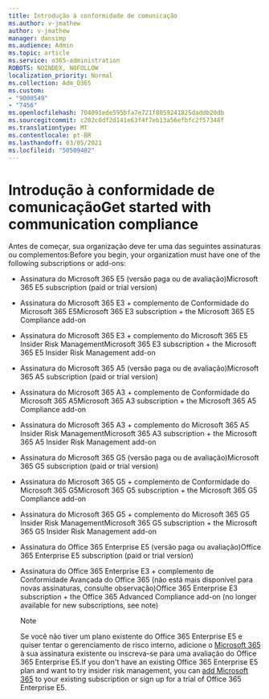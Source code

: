 ```yaml
---
title: Introdução à conformidade de comunicação
ms.author: v-jmathew
author: v-jmathew
manager: dansimp
ms.audience: Admin
ms.topic: article
ms.service: o365-administration
ROBOTS: NOINDEX, NOFOLLOW
localization_priority: Normal
ms.collection: Adm_O365
ms.custom:
- "9000549"
- "7456"
ms.openlocfilehash: 704091ede595bfa7e721f8059241825daddb20db
ms.sourcegitcommit: c202c0df2d141e63f4f7eb13a56efbfc2f57348f
ms.translationtype: MT
ms.contentlocale: pt-BR
ms.lasthandoff: 03/05/2021
ms.locfileid: "50509482"
---
```

# <a name="get-started-with-communication-compliance"></a><span data-ttu-id="316d7-102">Introdução à conformidade de comunicação</span><span class="sxs-lookup"><span data-stu-id="316d7-102">Get started with communication compliance</span></span>

<span data-ttu-id="316d7-103">Antes de começar, sua organização deve ter uma das seguintes assinaturas ou complementos:</span><span class="sxs-lookup"><span data-stu-id="316d7-103">Before you begin, your organization must have one of the following subscriptions or add-ons:</span></span>

* <span data-ttu-id="316d7-104">Assinatura do Microsoft 365 E5 (versão paga ou de avaliação)</span><span class="sxs-lookup"><span data-stu-id="316d7-104">Microsoft 365 E5 subscription (paid or trial version)</span></span>
* <span data-ttu-id="316d7-105">Assinatura do Microsoft 365 E3 + complemento de Conformidade do Microsoft 365 E5</span><span class="sxs-lookup"><span data-stu-id="316d7-105">Microsoft 365 E3 subscription + the Microsoft 365 E5 Compliance add-on</span></span>
* <span data-ttu-id="316d7-106">Assinatura do Microsoft 365 E3 + complemento do Microsoft 365 E5 Insider Risk Management</span><span class="sxs-lookup"><span data-stu-id="316d7-106">Microsoft 365 E3 subscription + the Microsoft 365 E5 Insider Risk Management add-on</span></span>
* <span data-ttu-id="316d7-107">Assinatura do Microsoft 365 A5 (versão paga ou de avaliação)</span><span class="sxs-lookup"><span data-stu-id="316d7-107">Microsoft 365 A5 subscription (paid or trial version)</span></span>
* <span data-ttu-id="316d7-108">Assinatura do Microsoft 365 A3 + complemento de Conformidade do Microsoft 365 A5</span><span class="sxs-lookup"><span data-stu-id="316d7-108">Microsoft 365 A3 subscription + the Microsoft 365 A5 Compliance add-on</span></span>
* <span data-ttu-id="316d7-109">Assinatura do Microsoft 365 A3 + complemento do Microsoft 365 A5 Insider Risk Management</span><span class="sxs-lookup"><span data-stu-id="316d7-109">Microsoft 365 A3 subscription + the Microsoft 365 A5 Insider Risk Management add-on</span></span>
* <span data-ttu-id="316d7-110">Assinatura do Microsoft 365 G5 (versão paga ou de avaliação)</span><span class="sxs-lookup"><span data-stu-id="316d7-110">Microsoft 365 G5 subscription (paid or trial version)</span></span>
* <span data-ttu-id="316d7-111">Assinatura do Microsoft 365 G5 + complemento de Conformidade do Microsoft 365 G5</span><span class="sxs-lookup"><span data-stu-id="316d7-111">Microsoft 365 G5 subscription + the Microsoft 365 G5 Compliance add-on</span></span>
* <span data-ttu-id="316d7-112">Assinatura do Microsoft 365 G5 + complemento do Microsoft 365 G5 Insider Risk Management</span><span class="sxs-lookup"><span data-stu-id="316d7-112">Microsoft 365 G5 subscription + the Microsoft 365 G5 Insider Risk Management add-on</span></span>
* <span data-ttu-id="316d7-113">Assinatura do Office 365 Enterprise E5 (versão paga ou avaliação)</span><span class="sxs-lookup"><span data-stu-id="316d7-113">Office 365 Enterprise E5 subscription (paid or trial version)</span></span>
* <span data-ttu-id="316d7-114">Assinatura do Office 365 Enterprise E3 + complemento de Conformidade Avançada do Office 365 (não está mais disponível para novas assinaturas, consulte observação)</span><span class="sxs-lookup"><span data-stu-id="316d7-114">Office 365 Enterprise E3 subscription + the Office 365 Advanced Compliance add-on (no longer available for new subscriptions, see note)</span></span>

    > [!NOTE]
    > <span data-ttu-id="316d7-115">Se você não tiver um plano existente do Office 365 Enterprise E5 e quiser tentar o gerenciamento de risco interno, adicione o [Microsoft 365](https://go.microsoft.com/fwlink/?linkid=2130508) à sua assinatura existente ou inscreva-se para uma avaliação do Office 365 Enterprise E5.</span><span class="sxs-lookup"><span data-stu-id="316d7-115">If you don't have an existing Office 365 Enterprise E5 plan and want to try insider risk management, you can [add Microsoft 365](https://go.microsoft.com/fwlink/?linkid=2130508) to your existing subscription or sign up for a trial of Office 365 Enterprise E5.</span></span>
